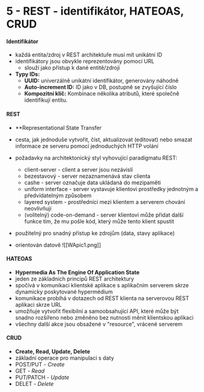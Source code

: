 # 5 - REST - identifikátor, HATEOAS, CRUD
#### Identifikátor
- každá entita/zdroj v REST architektuře musí mít unikátní ID
- identifikátory jsou obvykle reprezentovány pomocí URL
	- slouží jako přístup k dané entitě/zdroji
- **Typy IDs:**
	- **UUID:** univerzálně unikátní identifikátor, generovány náhodně
	- **Auto-increment ID:** ID jako v DB, postupně se zvyšující číslo
	- **Kompozitní klíč:** Kombinace několika atributů, které společně identifikují entitu.
#### REST
- **Representational State Transfer
- cesta, jak jednoduše vytvořit, číst, aktualizovat (editovat) nebo smazat informace ze serveru pomocí jednoduchých HTTP volání
- požadavky na architektonický styl vyhovující paradigmatu REST:
	- client-server - client a server jsou nezávislí
	- bezestavový - server nezaznamenává stav clienta
	- cashe - server označuje data ukládaná do mezipaměti
	- uniform interface - server vystavuje klientovi prostředky jednotným a předvídatelným způsobem
	- layered system - prostředníci mezi klientem a serverem chování neovlivňují
	- (volitelný) code-on-demand - server klientovi může přidat další funkce tím, že mu pošle kód, který může tento klient spustit

- použitelný pro snadný přístup ke zdrojům (data, stavy aplikace)
- orientován datově
![[WApic1.png]]
#### HATEOAS
- **Hypermedia As The Engine Of Application State**
- jeden ze základních principů REST architektury
- spočívá v komunikaci klientské aplikace s aplikačním serverem skrze dynamicky poskytované hypermédium
- komunikace probíhá v dotazech od REST klienta na serverovou REST aplikaci skrze URL
- umožňuje vytvořit flexibilní a samoobsahující API, které může být snadno rozšířeno nebo změněno bez nutnosti měnit klientskou aplikaci
- všechny další akce jsou obsažené v "resource", vrácené serverem
#### CRUD
- **Create, Read, Update, Delete**
- základní operace pro manipulaci s daty
- POST/PUT *- Create*
- GET *- Read*
- PUT/PATCH *- Update*
- DELET *- Delete*